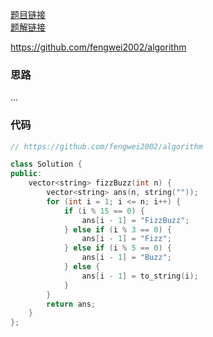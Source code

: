 

[题目链接](https://leetcode-cn.com/problems/fizz-buzz)  
[题解链接](https://leetcode-cn.com/problems/fizz-buzz/solution/lc412-fengwei2002wang-su-ti-by-kycu-pav9/)

https://github.com/fengwei2002/algorithm

### 思路

...

### 代码

``` cpp
// https://github.com/fengwei2002/algorithm

class Solution {
public:
    vector<string> fizzBuzz(int n) {
        vector<string> ans(n, string(""));
        for (int i = 1; i <= n; i++) {
            if (i % 15 == 0) {
                ans[i - 1] = "FizzBuzz";
            } else if (i % 3 == 0) {
                ans[i - 1] = "Fizz";
            } else if (i % 5 == 0) {
                ans[i - 1] = "Buzz";
            } else {
                ans[i - 1] = to_string(i);
            }
        }
        return ans;
    }
};
```